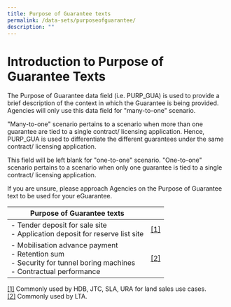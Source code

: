 ```yaml
---
title: Purpose of Guarantee texts
permalink: /data-sets/purposeofguarantee/
description: ""
---
```

# Introduction to Purpose of Guarantee Texts

The Purpose of Guarantee data field (i.e. PURP_GUA) is used to provide a brief description of the context in which the Guarantee is being provided. Agencies will only use this data field for "many-to-one" scenario. 

"Many-to-one" scenario pertains to a scenario when more than one guarantee are tied to a single contract/ licensing application. Hence, PURP_GUA is used to differentiate the different guarantees under the same contract/ licensing application.

This field will be left blank for "one-to-one" scenario. "One-to-one" scenario pertains to a scenario when only one guarantee is tied to a single contract/ licensing application. 

If you are unsure, please approach Agencies on the Purpose of Guarantee text to be used for your eGuarantee.



| Purpose of Guarantee texts |  | 
| -------- | -------- | 
| - Tender deposit for sale site <br> - Application deposit for reserve list site    |  [\[1\]](#_ftn1)
| - Mobilisation advance payment<br> - Retention sum <br> - Security for tunnel boring machines<br> - Contractual performance   |  [\[2\]](#_ftn2)


[\[1\]](#_ftnref1) Commonly used by HDB, JTC, SLA, URA for land sales use cases. <br>
[\[2\]](#_ftnref2) Commonly used by LTA. <br>